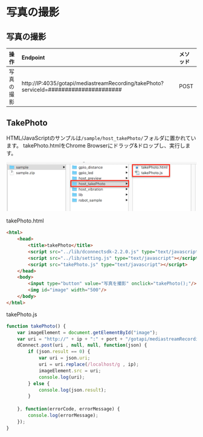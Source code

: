 # 写真の撮影

## 写真の撮影

|操作|Endpoint|メソッド|
|:--|:--|:--|
|写真の撮影| http://IP:4035/gotapi/mediastreamRecording/takePhoto?serviceId=###################### | POST |

## TakePhoto

HTML/JavaScriptのサンプルは`/sample/host_takePhoto/`フォルダに置かれています。
takePhoto.htmlをChrome Browserにドラッグ&ドロップし、実行します。

![](/img/sample_takephoto.png)


takePhoto.html

```html
<html>
    <head>
        <title>takePhoto</title>
        <script src="../lib/dconnectsdk-2.2.0.js" type="text/javascript"></script>
        <script src="../lib/setting.js" type="text/javascript"></script>
        <script src="takePhoto.js" type="text/javascript"></script>
    </head>
    <body>
        <input type="button" value="写真を撮影" onclick="takePhoto();"/><br />
        <img id="image" width="500"/>
    </body>
</html>
```

takePhoto.js

```javascript
function takePhoto() {
    var imageElement = document.getElementById("image");
    var uri = "http://" + ip + ":" + port + "/gotapi/mediastreamRecording/takePhoto?serviceId=" + hostId;
    dConnect.post(uri , null, null, function(json) {
        if (json.result == 0) {
            var uri = json.uri;
            uri = uri.replace(/localhost/g , ip);
            imageElement.src = uri;
            console.log(uri);
        } else {
            console.log(json.result);
        }

    }, function(errorCode, errorMessage) {
        console.log(errorMessage);
    });
}
```
